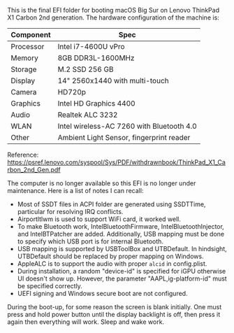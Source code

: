 This is the final EFI folder for booting macOS Big Sur on Lenovo ThinkPad X1 Carbon 2nd generation. The hardware
configuration of the machine is:

| Component | Spec                                      |
|-----------|-------------------------------------------|
| Processor | Intel i7-4600U vPro                       |
| Memory    | 8GB DDR3L-1600MHz                         |
| Storage   | M.2 SSD 256 GB                            |
| Display   | 14" 2560x1440 with multi-touch            |
| Camera    | HD720p                                    |
| Graphics  | Intel HD Graphics 4400                    |
| Audio     | Realtek ALC 3232                          |
| WLAN      | Intel wireless-AC 7260 with Bluetooth 4.0 |
| Other     | Ambient Light Sensor, fingerprint reader  |

Reference: https://psref.lenovo.com/syspool/Sys/PDF/withdrawnbook/ThinkPad_X1_Carbon_2nd_Gen.pdf

The computer is no longer available so this EFI is no longer under maintenance. Here is a list of notes I can recall:

- Most of SSDT files in ACPI folder are generated using SSDTTime, particular for resolving IRQ conflicts.
- Airportltlwm is used to support WiFi card, it worked well.
- To make Bluetooth work, IntelBluetoothFirmware, IntelBluetoothInjector, and IntelBTPatcher are added. Additionally,
  USB mapping must be done to specify which USB port is for internal Bluetooth.
- USB mapping is supported by USBToolBox and UTBDefault. In hindsight, UTBDefault should be replaced by proper mapping
  on Windows.
- AppleALC is to support the audio with proper `alcid` in config.plist.
- During installation, a random "device-id" is specified for iGPU otherwise UI doesn't show up. However, the parameter
  "AAPL,ig-platform-id" must be specified correctly.
- UEFI signing and Windows secure boot are not configured.

During the boot-up, for some reason the screen is blank initially. One must press and hold power button until the
display backlight is off, then press it again then everything will work. Sleep and wake work.
